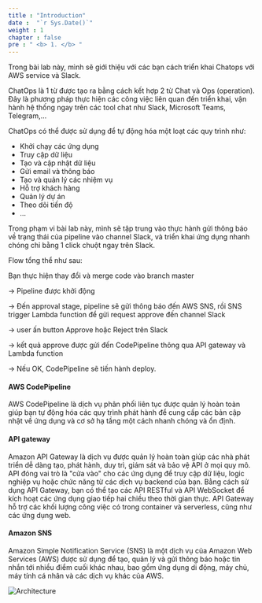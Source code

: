 ```yaml
---
title : "Introduction"
date :  "`r Sys.Date()`" 
weight : 1 
chapter : false
pre : " <b> 1. </b> "
---
```

Trong bài lab này, mình sẽ giới thiệu với các bạn cách triển khai Chatops với AWS service và Slack.

ChatOps là 1 từ được tạo ra bằng cách kết hợp 2 từ Chat và Ops (operation). Đây là phương pháp thực hiện các công việc liên quan đến triển khai, vận hành hệ thống ngay trên các tool chat như Slack, Microsoft Teams, Telegram,… 

ChatOps có thể được sử dụng để tự động hóa một loạt các quy trình như:

- Khởi chạy các ứng dụng
- Truy cập dữ liệu
- Tạo và cập nhật dữ liệu
- Gửi email và thông báo
- Tạo và quản lý các nhiệm vụ
- Hỗ trợ khách hàng
- Quản lý dự án
- Theo dõi tiến độ
- …

Trong phạm vi bài lab này, mình sẽ tập trung vào thực hành gửi thông báo về trạng thái của pipeline vào channel Slack, và triển khai ứng dụng nhanh chóng chỉ bằng 1 click chuột ngay trên Slack.

Flow tổng thể như sau:
  
   Bạn thực hiện thay đổi và merge code vào branch master

→ Pipeline được khởi động

→ Đến approval stage, pipeline sẽ gửi thông báo đến AWS SNS, rồi SNS trigger Lambda function để gửi request approve đến channel Slack

→ user ấn button Approve hoặc Reject trên Slack

→ kết quả approve được gửi đến CodePipeline thông qua API gateway và Lambda function

→ Nếu OK, CodePipeline sẽ tiến hành deploy.

#### AWS CodePipeline
AWS CodePipeline là dịch vụ phân phối liên tục được quản lý hoàn toàn giúp bạn tự động hóa các quy trình phát hành để cung cấp các bản cập nhật về ứng dụng và cơ sở hạ tầng một cách nhanh chóng và ổn định.

#### API gateway
Amazon API Gateway là dịch vụ được quản lý hoàn toàn giúp các nhà phát triển dễ dàng tạo, phát hành, duy trì, giám sát và bảo vệ API ở mọi quy mô. API đóng vai trò là "cửa vào" cho các ứng dụng để truy cập dữ liệu, logic nghiệp vụ hoặc chức năng từ các dịch vụ backend của bạn. Bằng cách sử dụng API Gateway, bạn có thể tạo các API RESTful và API WebSocket để kích hoạt các ứng dụng giao tiếp hai chiều theo thời gian thực. API Gateway hỗ trợ các khối lượng công việc có trong container và serverless, cũng như các ứng dụng web.

#### Amazon SNS
Amazon Simple Notification Service (SNS) là một dịch vụ của Amazon Web Services (AWS) được sử dụng để tạo, quản lý và gửi thông báo hoặc tin nhắn tới nhiều điểm cuối khác nhau, bao gồm ứng dụng di động, máy chủ, máy tính cá nhân và các dịch vụ khác của AWS.

![Architecture](/images/arc-log.png) 